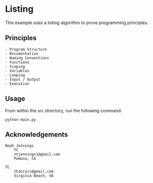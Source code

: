 # Listing

This example uses a listing algorithm to prove programming principles. 

## Principles
   
    - Program Structure 
    - Documentation 
    - Naming Conventions 
    - Functions
    - Scoping
    - Variables 
    - Looping  
    - Input / Output
    - Execution
    
## Usage 

From within the src directory, run the following command: 

```
python main.py
```

## Acknowledgements

    Noah Jennings 
        TC 
        ntjennings1@gmail.com
        Pomona, CA
        
    TC 
        th3orycc@gmail.com
        Virginia Beach, VA
